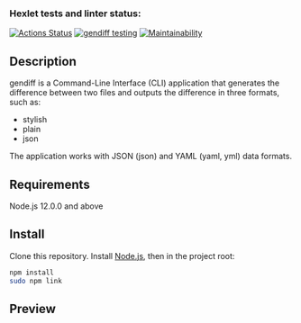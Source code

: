 ### Hexlet tests and linter status:
[![Actions Status](https://github.com/ajsen/frontend-project-46/workflows/hexlet-check/badge.svg)](https://github.com/ajsen/frontend-project-46/actions)
[![gendiff testing](https://github.com/ajsen/frontend-project-46/actions/workflows/tests.yml/badge.svg)](https://github.com/ajsen/frontend-project-46/actions/workflows/tests.yml)
[![Maintainability](https://api.codeclimate.com/v1/badges/573fa9a508b53032dfc9/maintainability)](https://codeclimate.com/github/ajsen/frontend-project-46/maintainability)

## Description

gendiff is a Command-Line Interface (CLI) application that generates the difference between two files and outputs the difference in three formats, such as:

* stylish
* plain
* json

The application works with JSON (json) and YAML (yaml, yml) data formats.

## Requirements

Node.js 12.0.0 and above

## Install

Clone this repository. Install [Node.js](https://nodejs.org/en), then in the project root:

```bash
npm install
sudo npm link
```

## Preview

